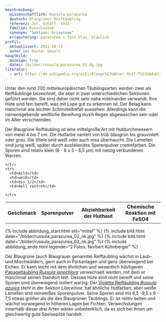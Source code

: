 ```yaml
---
beschreibung:
  wissenschaftlich: Russula parazurea
  deutsch: Blaugrüner Reiftäubling
  referenz: Jul. Schäff. 1931
  familie: Russulaceae
  synonym: "Sektion: Griseinae"
  erlaeuterung: parazurea = fast blau, bläulich
profil:
  aktualisiert: 2021-10-25
  autor_in: Dieter Gewalt
hauptbild:
  anzeige: true
  datei: /bilder/russula_parazurea_01_dg.jpg
literatur:
  - url: https://de.wikipedia.org/wiki/Blaugr%C3%BCner_Reif-T%C3%A4ubling
---
```

Unter den rund 200 mitteleuropäischen Täublingsarten werden zwei als Reiftäublinge bezeichnet, die aber in zwei unterschiedlichen Sektionen geführt werden. Sie sind daher nicht sehr nahe miteinander verwandt. Ihre Hüte sind fein bereift, was mit Lupe gut zu erkennen ist. Der Belag kann manchmal wie leichter Schimmelbefall aussehen. Allerdings kann die namensgebende weißliche Bereifung durch Regen abgewaschen sein oder im Alter verschwinden.

Der Blaugrüne Reiftäubling ist eine mittelgroße Art mit Hutdurchmessern von meist 4 bis 7 cm. Die Hutfarbe variiert von  trüb blaugrün bis grauviolett oder grau. Die Stiele sind weiß oder auch rosa überhaucht. Die Lamellen sind jung weiß, später durch ausfallendes Sporenpulver cremefarben. Die Sporen sind relativ klein (6 - 8 x 5 - 6,5 µm) mit netzig verbundenen Warzen.

<div class="table-responsive">
  <table class="table taeubling">
    <tr>
      <th rowspan="2">Geschmack</th>
      <th rowspan="2">Sporenpulver</th>
      <th rowspan="2">Abziehbarkeit der Huthaut</th>
      <th colspan="3" class="text-center">Chemische Reaktion mit FeSO4</th>
    </tr>
    <tr>
      
      
    </tr>
    <tr>
      <td>mild</td>
      <td>weiß</td>
      <td>bis 1/2</td>
      <td>hell rostrot</td>
       
    </tr>
  </table>
</div>

{% include abbildung_start.html stil="mittel" %}
{% include bild.html datei="/bilder/russula_parazurea_02_nk.jpg" %}
{% include bild.html datei="/bilder/russula_parazurea_03_nk.jpg" %}
{% include abbildung_ende.html legende="2 Fotos: Norbert Kühnberger" %}

Der Blaugrüne (auch Blaugrauer genannte) Reiftäubling wächst in Laub- und Mischwäldern, gern auch in Parkanlagen und ganz überwiegend bei Eichen. Er kann leicht mit dem ähnlichen und wesentlich häufigeren [Papageitäubling *Russula ionochlora*](/pilze/russula-ionochlora-papagei-täubling) verwechselt werden, mit dem er manchmal seinen Standort teilt. Dessen Hüte sind nicht bereift und seine Sporen sind überwiegend isoliert warzig. Der [Violette Reiftäubling *Russula azurea*](/pilze/russula-azurea-violetter-reiftäubling) steht in der Sektion *Lilaceinae*, hat ähnliche Hutfarben, aber weiße Lamellen und reinweißes Sporenpulver. Seine Sporen sind mit 6,5 -9,5 x 6 - 7,5 etwas größer als die des Blaugrünen Täublings. Er ist relitiv selten und wächst vorwiegend in höheren Lagen bei Fichten. Verwechslungen innerhalb dieser drei Arten wären unbedenklich, da es sich bei ihnen um gleichwertig gute Speisepilze handelt.